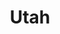 ---
title: "Utah"
hashtag: utah
borders:
  - Arizona
  - Colorado
  - Idaho
  - Nevada
  - New Mexico
  - Wyoming
subdivision-of:
  - United States
tags:
  - State
  - United States
---